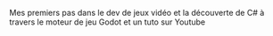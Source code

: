 Mes premiers pas dans le dev de jeux vidéo et la découverte de C# à travers le moteur de jeu Godot et un tuto sur Youtube